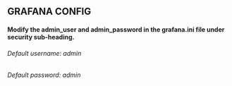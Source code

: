## GRAFANA CONFIG

#### Modify the admin_user and admin_password in the grafana.ini file under security sub-heading.

###### Default username: admin

###### Default password: admin
